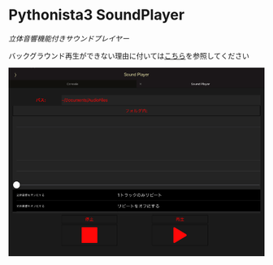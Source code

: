 # Pythonista3 SoundPlayer
*立体音響機能付きサウンドプレイヤー*

バックグラウンド再生ができない理由に付いては[こちら](https://forum.omz-software.com/topic/4153/playing-audio-files-in-background-does-not-work)を参照してください

![Preview](https://raw.githubusercontent.com/CrossDarkrix/Pythonista-SoundPlayer/main/images/SoundPlayer_Preview.png)
